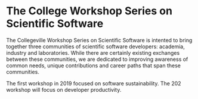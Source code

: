 # The College Workshop Series on Scientific Software

The Collegeville Workshop Series on Scientific Software is intented to bring together three communities of scientific software developers: academia, industry and laboratories.  While there are certainly existing exchanges between these communities, we are dedicated to improving awareness of common needs, unique contributions and career paths that span these communities.

The first workshop in 2019 focused on software sustainability.  The 202 workshop will focus on developer productivity.
